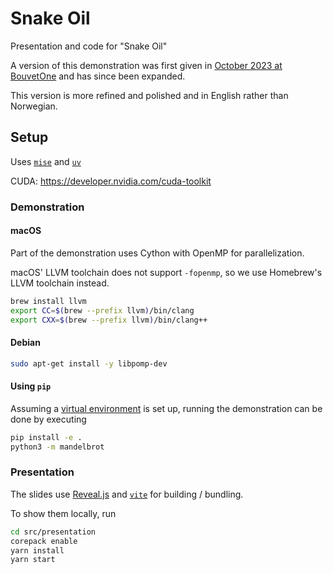 # Snake Oil

Presentation and code for "Snake Oil"

A version of this demonstration was first given in [October 2023 at BouvetOne](https://github.com/sindre-nistad/bouvet-one-2023-oktober-slange-olje) and has since been expanded.

This version is more refined and polished and in English rather than Norwegian.

## Setup

Uses [`mise`](https://mise.jdx.dev/getting-started.html) and [`uv`](https://docs.astral.sh/uv/getting-started/installation/)

CUDA: https://developer.nvidia.com/cuda-toolkit

### Demonstration

#### macOS
Part of the demonstration uses Cython with OpenMP for parallelization.

macOS' LLVM toolchain does not support `-fopenmp`, so we use Homebrew's LLVM toolchain instead.

```bash
brew install llvm
export CC=$(brew --prefix llvm)/bin/clang
export CXX=$(brew --prefix llvm)/bin/clang++
```

#### Debian

```bash
sudo apt-get install -y libpomp-dev
```


#### Using `pip`
Assuming a [virtual environment](https://docs.python.org/3/library/venv.html#creating-virtual-environments) is set up,
running the demonstration can be done by executing

```bash
pip install -e .
python3 -m mandelbrot
```

### Presentation

The slides use [Reveal.js](https://revealjs.com) and [`vite`](https://vite.dev) for building / bundling.

To show them locally, run
```bash
cd src/presentation
corepack enable
yarn install
yarn start
```
